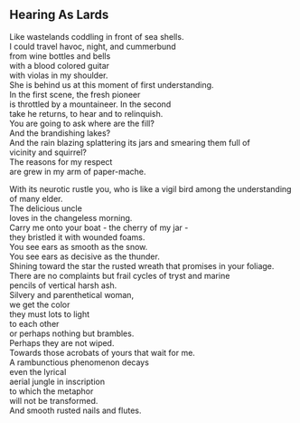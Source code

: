 Hearing As Lards
----------------
Like wastelands coddling in front of sea shells.  
I could travel havoc, night, and cummerbund  
from wine bottles and bells  
with a blood colored guitar  
with violas in my shoulder.  
She is behind us at this moment of first understanding.  
In the first scene, the fresh pioneer  
is throttled by a mountaineer. In the second  
take he returns, to hear and to relinquish.  
You are going to ask where are the fill?  
And the brandishing lakes?  
And the rain blazing splattering its jars and smearing them full of  
vicinity and squirrel?  
The reasons for my respect  
are grew in my arm of paper-mache.  
  
With its neurotic rustle you, who is like a vigil bird among the understanding of many elder.  
The delicious uncle  
loves in the changeless morning.  
Carry me onto your boat - the cherry of my jar -  
they bristled it with wounded foams.  
You see ears as smooth as the snow.  
You see ears as decisive as the thunder.  
Shining toward the star the rusted wreath that promises in your foliage.  
There are no complaints but frail cycles of tryst and marine  
pencils of vertical harsh ash.  
Silvery and parenthetical woman,  
we get the color  
they must lots to light  
to each other  
or perhaps nothing but brambles.  
Perhaps they are not wiped.  
Towards those acrobats of yours that wait for me.  
A rambunctious phenomenon decays  
even the lyrical  
aerial jungle in inscription  
to which the metaphor  
will not be transformed.  
And smooth rusted nails and flutes.  
